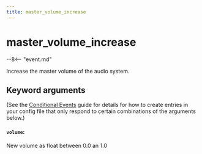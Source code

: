 ```yaml
---
title: master_volume_increase
---
```


# master_volume_increase


--8<-- "event.md"

Increase the master volume of the audio system.

## Keyword arguments

(See the [Conditional Events](overview/conditional.md)
guide for details for how to create entries in your config file that
only respond to certain combinations of the arguments below.)

#### `volume`:

New volume as float between 0.0 an 1.0
